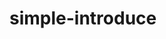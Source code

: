 # simple-introduce

<!-- ![image](https://user-images.githubusercontent.com/98271218/227586915-d0a2628f-18a7-4caa-98be-020be66c31d1.png) -->
